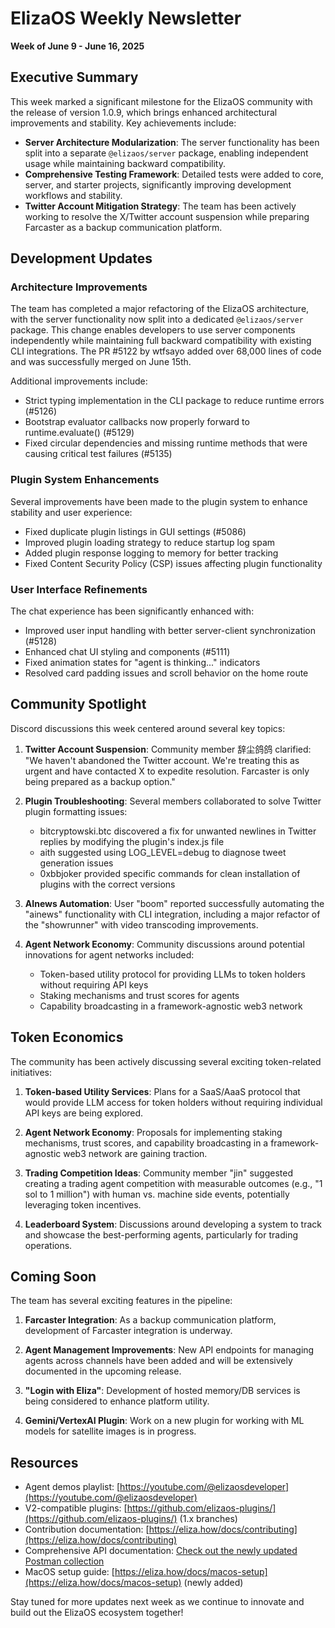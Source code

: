 # ElizaOS Weekly Newsletter
**Week of June 9 - June 16, 2025**

## Executive Summary

This week marked a significant milestone for the ElizaOS community with the release of version 1.0.9, which brings enhanced architectural improvements and stability. Key achievements include:

- **Server Architecture Modularization**: The server functionality has been split into a separate `@elizaos/server` package, enabling independent usage while maintaining backward compatibility.
- **Comprehensive Testing Framework**: Detailed tests were added to core, server, and starter projects, significantly improving development workflows and stability.
- **Twitter Account Mitigation Strategy**: The team has been actively working to resolve the X/Twitter account suspension while preparing Farcaster as a backup communication platform.

## Development Updates

### Architecture Improvements

The team has completed a major refactoring of the ElizaOS architecture, with the server functionality now split into a dedicated `@elizaos/server` package. This change enables developers to use server components independently while maintaining full backward compatibility with existing CLI integrations. The PR #5122 by wtfsayo added over 68,000 lines of code and was successfully merged on June 15th.

Additional improvements include:

- Strict typing implementation in the CLI package to reduce runtime errors (#5126)
- Bootstrap evaluator callbacks now properly forward to runtime.evaluate() (#5129)
- Fixed circular dependencies and missing runtime methods that were causing critical test failures (#5135)

### Plugin System Enhancements

Several improvements have been made to the plugin system to enhance stability and user experience:

- Fixed duplicate plugin listings in GUI settings (#5086)
- Improved plugin loading strategy to reduce startup log spam
- Added plugin response logging to memory for better tracking
- Fixed Content Security Policy (CSP) issues affecting plugin functionality

### User Interface Refinements

The chat experience has been significantly enhanced with:

- Improved user input handling with better server-client synchronization (#5128)
- Enhanced chat UI styling and components (#5111)
- Fixed animation states for "agent is thinking..." indicators
- Resolved card padding issues and scroll behavior on the home route

## Community Spotlight

Discord discussions this week centered around several key topics:

1. **Twitter Account Suspension**: Community member 辞尘鸽鸽 clarified: "We haven't abandoned the Twitter account. We're treating this as urgent and have contacted X to expedite resolution. Farcaster is only being prepared as a backup option."

2. **Plugin Troubleshooting**: Several members collaborated to solve Twitter plugin formatting issues:
   - bitcryptowski.btc discovered a fix for unwanted newlines in Twitter replies by modifying the plugin's index.js file
   - aith suggested using LOG_LEVEL=debug to diagnose tweet generation issues
   - 0xbbjoker provided specific commands for clean installation of plugins with the correct versions

3. **AInews Automation**: User "boom" reported successfully automating the "ainews" functionality with CLI integration, including a major refactor of the "showrunner" with video transcoding improvements.

4. **Agent Network Economy**: Community discussions around potential innovations for agent networks included:
   - Token-based utility protocol for providing LLMs to token holders without requiring API keys
   - Staking mechanisms and trust scores for agents
   - Capability broadcasting in a framework-agnostic web3 network

## Token Economics

The community has been actively discussing several exciting token-related initiatives:

1. **Token-based Utility Services**: Plans for a SaaS/AaaS protocol that would provide LLM access for token holders without requiring individual API keys are being explored.

2. **Agent Network Economy**: Proposals for implementing staking mechanisms, trust scores, and capability broadcasting in a framework-agnostic web3 network are gaining traction.

3. **Trading Competition Ideas**: Community member "jin" suggested creating a trading agent competition with measurable outcomes (e.g., "1 sol to 1 million") with human vs. machine side events, potentially leveraging token incentives.

4. **Leaderboard System**: Discussions around developing a system to track and showcase the best-performing agents, particularly for trading operations.

## Coming Soon

The team has several exciting features in the pipeline:

1. **Farcaster Integration**: As a backup communication platform, development of Farcaster integration is underway.

2. **Agent Management Improvements**: New API endpoints for managing agents across channels have been added and will be extensively documented in the upcoming release.

3. **"Login with Eliza"**: Development of hosted memory/DB services is being considered to enhance platform utility.

4. **Gemini/VertexAI Plugin**: Work on a new plugin for working with ML models for satellite images is in progress.

## Resources

- Agent demos playlist: [https://youtube.com/@elizaosdeveloper](https://youtube.com/@elizaosdeveloper)
- V2-compatible plugins: [https://github.com/elizaos-plugins/](https://github.com/elizaos-plugins/) (1.x branches)
- Contribution documentation: [https://eliza.how/docs/contributing](https://eliza.how/docs/contributing)
- Comprehensive API documentation: [Check out the newly updated Postman collection](https://github.com/elizaos/eliza/pull/5120)
- MacOS setup guide: [https://eliza.how/docs/macos-setup](https://eliza.how/docs/macos-setup) (newly added)

Stay tuned for more updates next week as we continue to innovate and build out the ElizaOS ecosystem together!